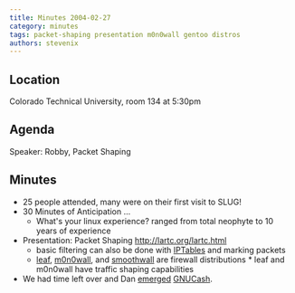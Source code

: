 ```yaml
---
title: Minutes 2004-02-27
category: minutes
tags: packet-shaping presentation m0n0wall gentoo distros
authors: stevenix
---
```


Location
--------

Colorado Technical University, room 134 at 5:30pm

Agenda
------

Speaker: Robby, Packet Shaping

Minutes
-------

* 25 people attended, many were on their first visit to SLUG!
* 30 Minutes of Anticipation ...
    * What's your linux experience? ranged from total neophyte to 10 years of experience
* Presentation: Packet Shaping <http://lartc.org/lartc.html>
  * basic filtering can also be done with
        [IPTables](http://www.netfilter.org/projects/iptables/index.html)
        and marking packets
  * [leaf](http://leaf.sourceforge.net/),
        [m0n0wall](http://m0n0.ch/wall/), and
        [smoothwall](http://www.smoothwall.org/) are firewall
        distributions
        *   leaf and m0n0wall have traffic shaping capabilities
* We had time left over and Dan
    [emerged](http://www.gentoo.org/doc/en/handbook/handbook-x86.xml?part=2&chap=1)
    [GNUCash](http://www.gnucash.org/).

